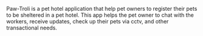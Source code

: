 Paw-Troli is a pet hotel application that help pet owners to register their pets to be sheltered in a pet hotel. This app helps the pet owner to chat with the workers, receive updates, check up their pets via cctv, and other transactional needs.
